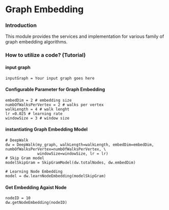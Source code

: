 # Graph Embedding
### Introduction
This module provides the services and implementation for various
family of graph embedding algorithms.


### How to utilize a code? (Tutorial)
#### input graph
```
inputGraph = Your input graph goes here
```

#### Configurable Parameter for Graph Embedding
```
embedDim = 2 # embedding size
numbOfWalksPerVertex = 2 # walks per vertex
walkLength = 4 # walk lenght
lr =0.025 # learning rate
windowSize = 3 # window size
```

#### instantiating Graph Embedding Model
```
# DeepWalk
dw = DeepWalk(my_graph, walkLength=walkLength, embedDim=embedDim, numbOfWalksPerVertex=numbOfWalksPerVertex, \
              windowSize=windowSize, lr = lr)
# Skip Gram model
modelSkipGram = SkipGramModel(dw.totalNodes, dw.embedDim)

# Learning Node Embedding
model = dw.learnNodeEmbedding(modelSkipGram)
```

#### Get Embedding Agaist Node
```
nodeID = 10
dw.getNodeEmbedding(nodeID)
```
